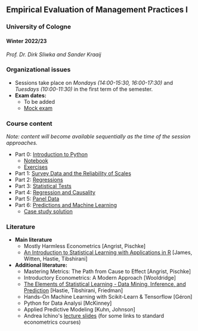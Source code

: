 ## Empirical Evaluation of Management Practices I

### University of Cologne

#### Winter 2022/23

_Prof. Dr. Dirk Sliwka and Sander Kraaij_

### Organizational issues

-   Sessions take place on _Mondays (14:00-15:30, 16:00-17:30)_ and _Tuesdays (10:00-11:30)_ in the first term of the semester.
-   **Exam dates:**
    -   To be added
    -   [Mock exam](./notebooks/WS1920_EEMP_exam_PT1.ipynb)

### Course content

_Note: content will become available sequentially as the time of the session approaches._

-   Part 0: [Introduction to Python](./slides/Eval2021_0.PDF)
    - [Notebook](./notebooks/EEMP_python_intro.ipynb)
    - [Exercises](./notebooks/EEMP_quiz.ipynb)
-   Part 1: [Survey Data and the Reliability of Scales](./slides/Eval2021_1.pdf)
-   Part 2: [Regressions](./slides/Eval2021_2.pdf)
-   Part 3: [Statistical Tests](./slides/Eval2021_3.pdf)
-   Part 4: [Regression and Causality](./slides/Eval2021_4.pdf)
-   Part 5: [Panel Data](./slides/Eval2021_5.pdf)
-   Part 6: [Predictions and Machine Learning](./slides/Eval2021_6.pdf)
    - [Case study solution](./notebooks/Ex_5.ipynb)  
	<!--- [Exercise solutions (regression)](./notebooks/exercises_regression.ipynb)
	- [Exercise solutions (classification)](./notebooks/exercises_classification.ipynb)
	- [Exercise solutions (selection and assessment)](./notebooks/exercises_assessment.ipynb)
	- [Exercise solutions (decision trees and random forests)](./notebooks/exercises_dt_and_rf.ipynb)
	- [Exercise solutions (case study 1)](./notebooks/exercises_case_study_1.ipynb)
	- [Exercise solutions (case study 2)](./notebooks/exercises_case_study_2.ipynb)-->
<!-- -   Part 7: [Using Panel Data](https://github.com/dsliwka/bms/blob/master/slidesPanelData.pdf)-->
<!-- %% -   Part 8: [Statistical Power](https://github.com/dsliwka/bms/blob/master/slidesStatistPower.pdf)-->

<!-- %% **Note:** In case you have troubles loading the respective notebook on Github, try to use the [Jupyter Notebook Viewer](https://nbviewer.jupyter.org/) to display the files.-->


<!-- %% ### Updates-->

<!-- %% - Part 1-4: [updates slides](https://github.com/dsliwka/bms/blob/master/part1to4update.pdf)-->
<!-- %% - [Notebook to start with](https://github.com/dsliwka/bms/blob/master/Start.ipynb)-->
<!-- %% - [Notebook for sales simulation with Fixed effects](https://github.com/dsliwka/bms/blob/master/SalesSimFE.ipynb)-->


### Literature

-   **Main literature**
    -   Mostly Harmless Econometrics [Angrist, Pischke]
    -   [An Introduction to Statistical Learning with Applications in R](https://www-bcf.usc.edu/~gareth/ISL/) [James, Witten, Hastie, Tibshirani]
-   **Additional literature:**
    -   Mastering Metrics: The Path from Cause to Effect [Angrist, Pischke]
    -   Introductory Econometrics: A Modern Approach [Wooldridge]
    -   [The Elements of Statistical Learning - Data Mining, Inference, and Prediction](https://web.stanford.edu/~hastie/ElemStatLearn/) [Hastie, Tibshirani, Friedman]
    -   Hands-On Machine Learning with Scikit-Learn & Tensorflow [Géron]
    -   Python for Data Analysi [McKinney]
    -   Applied Predictive Modeling [Kuhn, Johnson]
    -   Andrea Ichino's [lecture slides](http://www.andreaichino.it/teaching_material.html) (for some links to standard econometrics courses)
